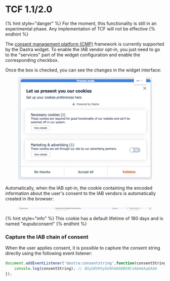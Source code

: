 # TCF 1.1/2.0

{% hint style="danger" %}
For the moment, this functionality is still in an experimental phase. Any implementation of TCF will not be effective
{% endhint %}

The [consent management platform (CMP)](https://github.com/InteractiveAdvertisingBureau/GDPR-Transparency-and-Consent-Framework) framework is currently supported by the Dastra widget. To enable the IAB vendor opt-in, you just need to go to the "services" part of the widget configuration and enable the corresponding checkbox.&#x20;

Once the box is checked, you can see the changes in the widget interface:

<figure><img src="../../../.gitbook/assets/Capture d’écran 2023-02-28 à 15.49.17.png" alt=""><figcaption></figcaption></figure>

Automatically, when the IAB opt-in, the cookie containing the encoded information about the user's consent to the IAB vendors is automatically created in the browser:

<figure><img src="../../../.gitbook/assets/image (243).png" alt=""><figcaption></figcaption></figure>

{% hint style="info" %}
This cookie has a default lifetime of 180 days and is named "eupubconsent"
{% endhint %}

### Capture the IAB chain of consent&#x20;

When the user applies consent, it is possible to capture the consent string directly using the following event listener:

```javascript
document.addEventListener('dastra:consentstring',function(consentString){
    console.log(consentString); // BOybBVKOybbNhABABBENCoAAAAAq6AAA
});
```

